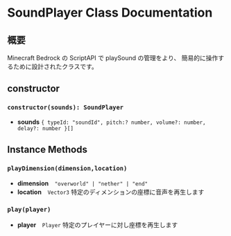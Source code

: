 # SoundPlayer Class Documentation

## 概要

Minecraft Bedrock の ScriptAPI で playSound の管理をより、
簡易的に操作するために設計されたクラスです。

## constructor
### `constructor(sounds): SoundPlayer`
- **sounds** `{ typeId: "soundId", pitch:? number, volume?: number, delay?: number }[]`

## Instance Methods

### `playDimension(dimension,location)`
- **dimension**　`"overworld" | "nether" | "end"`
- **location**　`Vector3`
特定のディメンションの座標に音声を再生します

### `play(player)`
- **player**　`Player`
特定のプレイヤーに対し座標を再生します
